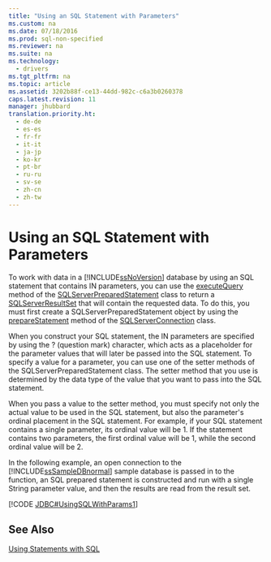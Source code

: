 ```yaml
---
title: "Using an SQL Statement with Parameters"
ms.custom: na
ms.date: 07/18/2016
ms.prod: sql-non-specified
ms.reviewer: na
ms.suite: na
ms.technology: 
  - drivers
ms.tgt_pltfrm: na
ms.topic: article
ms.assetid: 3202b88f-ce13-44dd-982c-c6a3b0260378
caps.latest.revision: 11
manager: jhubbard
translation.priority.ht: 
  - de-de
  - es-es
  - fr-fr
  - it-it
  - ja-jp
  - ko-kr
  - pt-br
  - ru-ru
  - sv-se
  - zh-cn
  - zh-tw
---
```

# Using an SQL Statement with Parameters
  To work with data in a [!INCLUDE[ssNoVersion](../content/includes/ssNoVersion_md.md)] database by using an SQL statement that contains IN parameters, you can use the [executeQuery](../content/executeQuery-Method--SQLServerPreparedStatement-.md) method of the [SQLServerPreparedStatement](../content/SQLServerPreparedStatement-Class.md) class to return a [SQLServerResultSet](../content/SQLServerResultSet-Class.md) that will contain the requested data. To do this, you must first create a SQLServerPreparedStatement object by using the [prepareStatement](../content/prepareStatement-Method--SQLServerConnection-.md) method of the [SQLServerConnection](../content/SQLServerConnection-Class.md) class.  
  
 When you construct your SQL statement, the IN parameters are specified by using the ? (question mark) character, which acts as a placeholder for the parameter values that will later be passed into the SQL statement. To specify a value for a parameter, you can use one of the setter methods of the SQLServerPreparedStatement class. The setter method that you use is determined by the data type of the value that you want to pass into the SQL statement.  
  
 When you pass a value to the setter method, you must specify not only the actual value to be used in the SQL statement, but also the parameter's ordinal placement in the SQL statement. For example, if your SQL statement contains a single parameter, its ordinal value will be 1. If the statement contains two parameters, the first ordinal value will be 1, while the second ordinal value will be 2.  
  
 In the following example, an open connection to the [!INCLUDE[ssSampleDBnormal](../content/includes/ssSampleDBnormal_md.md)] sample database is passed in to the function, an SQL prepared statement is constructed and run with a single String parameter value, and then the results are read from the result set.  
  
 [!CODE [JDBC#UsingSQLWithParams1](../CodeSnippet/SQLDrivers/jdbc#usingsqlwithparams1)]  
  
## See Also  
 [Using Statements with SQL](../content/Using-Statements-with-SQL.md)  
  
  